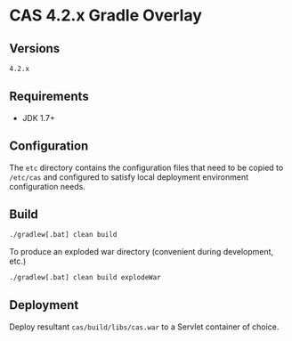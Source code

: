 CAS 4.2.x Gradle Overlay
============================

## Versions
```bash
4.2.x
```

## Requirements
* JDK 1.7+

## Configuration

The `etc` directory contains the configuration files that need to be copied to `/etc/cas` 
and configured to satisfy local deployment environment configuration needs.

## Build

```bash
./gradlew[.bat] clean build
```

To produce an exploded war directory (convenient during development, etc.)

```bash
./gradlew[.bat] clean build explodeWar
```

## Deployment

Deploy resultant `cas/build/libs/cas.war` to a Servlet container of choice.

